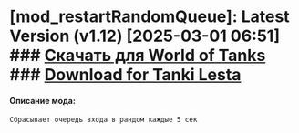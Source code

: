 # [mod_restartRandomQueue]: Latest Version (v1.12) [2025-03-01 06:51] ### [**Скачать для World of Tanks**](https://github.com/spoter/spoter-mods/releases/download/latest/mod_restartRandomQueue.zip) ### [**Download for Tanki Lesta**](https://github.com/spoter/spoter-mods/releases/download/latest/mod_restartRandomQueue_RU.zip) #

#### Описание мода:
    Сбрасывает очередь входа в рандом каждые 5 сек



